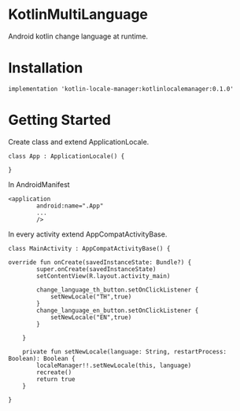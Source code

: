 # KotlinMultiLanguage
Android kotlin change language at runtime.


# Installation
```
implementation 'kotlin-locale-manager:kotlinlocalemanager:0.1.0'
```

# Getting Started

Create class and extend ApplicationLocale. 
```
class App : ApplicationLocale() {

}
```
In AndroidManifest 
```
<application
        android:name=".App"
        ...
        />
```
        
In every activity extend AppCompatActivityBase.
```
class MainActivity : AppCompatActivityBase() {

override fun onCreate(savedInstanceState: Bundle?) {
        super.onCreate(savedInstanceState)
        setContentView(R.layout.activity_main)
        
        change_language_th_button.setOnClickListener {
            setNewLocale("TH",true)
        }
        change_language_en_button.setOnClickListener {
            setNewLocale("EN",true)
        }

    }

    private fun setNewLocale(language: String, restartProcess: Boolean): Boolean {
        localeManager!!.setNewLocale(this, language)
        recreate()
        return true
    }
    
}

```
